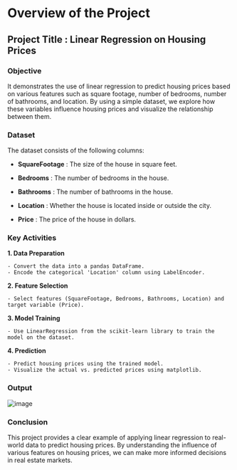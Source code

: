 # Overview of the Project

## **Project Title** : Linear Regression on Housing Prices

### Objective
It demonstrates the use of linear regression to predict housing prices based on various features such as square footage, number of bedrooms, number of bathrooms, and location.
By using a simple dataset, we explore how these variables influence housing prices and visualize the relationship between them.

### Dataset
The dataset consists of the following columns:

 - **SquareFootage** : The size of the house in square feet.

 - **Bedrooms** : The number of bedrooms in the house.

 - **Bathrooms** : The number of bathrooms in the house.

 - **Location** : Whether the house is located inside or outside the city.

 - **Price** : The price of the house in dollars.

### Key Activities

**1. Data Preparation**

    - Convert the data into a pandas DataFrame.
    - Encode the categorical 'Location' column using LabelEncoder.

**2. Feature Selection**

    - Select features (SquareFootage, Bedrooms, Bathrooms, Location) and target variable (Price).

**3. Model Training**

    - Use LinearRegression from the scikit-learn library to train the model on the dataset.

**4. Prediction**

    - Predict housing prices using the trained model.
    - Visualize the actual vs. predicted prices using matplotlib.

### Output
![image](https://github.com/user-attachments/assets/48443884-38c5-4477-8fbf-e4ee77cb6af1)

### Conclusion
This project provides a clear example of applying linear regression to real-world data to predict housing prices. 
By understanding the influence of various features on housing prices, we can make more informed decisions in real estate markets.
